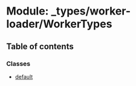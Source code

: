# Module: \_types/worker-loader/WorkerTypes

## Table of contents

### Classes

- [default](../classes/_types_worker_loader_workertypes.default.md)
